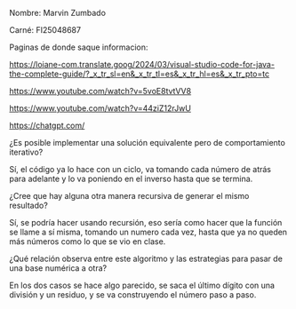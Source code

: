 Nombre: Marvin Zumbado

Carné: FI25048687

Paginas de donde saque informacion:

https://loiane-com.translate.goog/2024/03/visual-studio-code-for-java-the-complete-guide/?_x_tr_sl=en&_x_tr_tl=es&_x_tr_hl=es&_x_tr_pto=tc

https://www.youtube.com/watch?v=5voE8tvtVV8

https://www.youtube.com/watch?v=44ziZ12rJwU

https://chatgpt.com/

¿Es posible implementar una solución equivalente pero de comportamiento iterativo?

Sí, el código ya lo hace con un ciclo, va tomando cada número de atrás para adelante y lo va poniendo en el inverso hasta que se termina.

¿Cree que hay alguna otra manera recursiva de generar el mismo resultado?

Sí, se podría hacer usando recursión, eso sería como hacer que la función se llame a sí misma, tomando un numero cada vez, hasta que ya no queden más números como lo que se vio en clase.

¿Qué relación observa entre este algoritmo y las estrategias para pasar de una base numérica a otra?

En los dos casos se hace algo parecido, se saca el último dígito con una división y un residuo, y se va construyendo el número paso a paso.